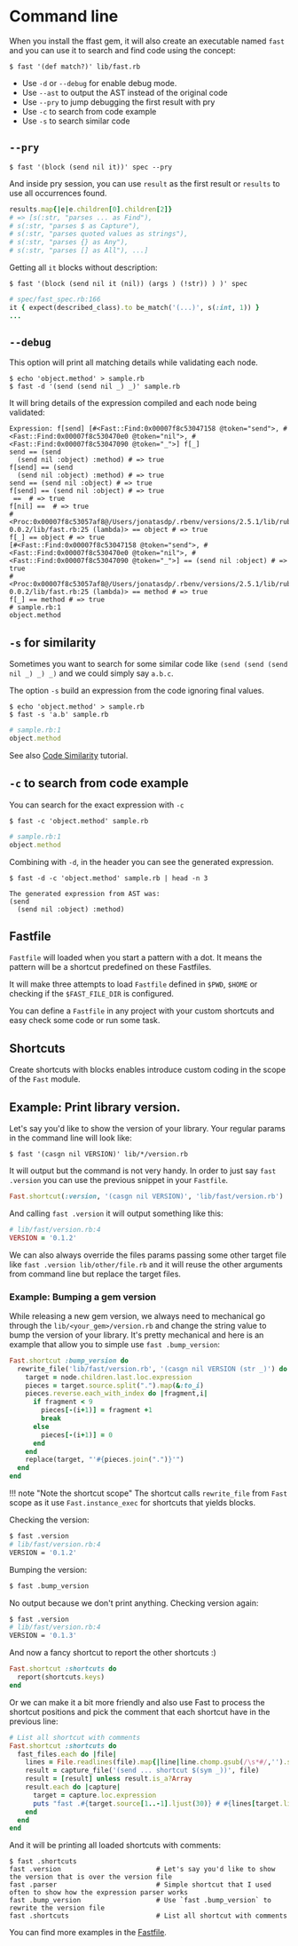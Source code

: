# Command line

When you install the ffast gem, it will also create an executable named `fast` 
and you can use it to search and find code using the concept:

```
$ fast '(def match?)' lib/fast.rb
```

- Use `-d` or `--debug` for enable debug mode.
- Use `--ast` to output the AST instead of the original code
- Use `--pry` to jump debugging the first result with pry
- Use `-c` to search from code example
- Use `-s` to search similar code

## `--pry`

    $ fast '(block (send nil it))' spec --pry

And inside pry session,  you can use `result` as the first result or `results`
to use all occurrences found.

```ruby
results.map{|e|e.children[0].children[2]}
# => [s(:str, "parses ... as Find"),
# s(:str, "parses $ as Capture"),
# s(:str, "parses quoted values as strings"),
# s(:str, "parses {} as Any"),
# s(:str, "parses [] as All"), ...]
```

Getting all `it` blocks without description:

    $ fast '(block (send nil it (nil)) (args ) (!str)) ) )' spec

```ruby
# spec/fast_spec.rb:166
it { expect(described_class).to be_match('(...)', s(:int, 1)) }
...
```

## `--debug`

This option will print all matching details while validating each node.

```
$ echo 'object.method' > sample.rb
$ fast -d '(send (send nil _) _)' sample.rb
```

It will bring details of the expression compiled and each node being validated:

```
Expression: f[send] [#<Fast::Find:0x00007f8c53047158 @token="send">, #<Fast::Find:0x00007f8c530470e0 @token="nil">, #<Fast::Find:0x00007f8c53047090 @token="_">] f[_]
send == (send
  (send nil :object) :method) # => true
f[send] == (send
  (send nil :object) :method) # => true
send == (send nil :object) # => true
f[send] == (send nil :object) # => true
 ==  # => true
f[nil] ==  # => true
#<Proc:0x00007f8c53057af8@/Users/jonatasdp/.rbenv/versions/2.5.1/lib/ruby/gems/2.5.0/gems/ffast-0.0.2/lib/fast.rb:25 (lambda)> == object # => true
f[_] == object # => true
[#<Fast::Find:0x00007f8c53047158 @token="send">, #<Fast::Find:0x00007f8c530470e0 @token="nil">, #<Fast::Find:0x00007f8c53047090 @token="_">] == (send nil :object) # => true
#<Proc:0x00007f8c53057af8@/Users/jonatasdp/.rbenv/versions/2.5.1/lib/ruby/gems/2.5.0/gems/ffast-0.0.2/lib/fast.rb:25 (lambda)> == method # => true
f[_] == method # => true
# sample.rb:1
object.method
```

## `-s` for similarity

Sometimes you want to search for some similar code like `(send (send (send nil _) _) _)` and we could simply say `a.b.c`.

The option `-s` build an expression from the code ignoring final values.

    $ echo 'object.method' > sample.rb
    $ fast -s 'a.b' sample.rb

```ruby
# sample.rb:1
object.method
```

See also [Code Similarity](similarity_tutorial.md) tutorial.

## `-c` to search from code example

You can search  for the exact expression with `-c`

    $ fast -c 'object.method' sample.rb

```ruby
# sample.rb:1
object.method
```

Combining with `-d`, in the header you can see the generated expression.

```
$ fast -d -c 'object.method' sample.rb | head -n 3

The generated expression from AST was:
(send
  (send nil :object) :method)
```

## Fastfile

`Fastfile` will loaded when you start a pattern with a dot. It means the pattern
will be a shortcut predefined on these Fastfiles.

It will make three attempts to load `Fastfile` defined in `$PWD`, `$HOME` or
checking if the `$FAST_FILE_DIR` is configured.

You can define a `Fastfile` in any project with your custom shortcuts and easy
check some code or run some task.


## Shortcuts

Create shortcuts with blocks enables introduce custom coding in
the scope of the `Fast` module.

## Example: Print library version.

Let's say you'd like to show the version of your library. Your regular params
in the command line will look like:

    $ fast '(casgn nil VERSION)' lib/*/version.rb

It will output but the command is not very handy. In order to just say `fast .version`
you can use the previous snippet in your `Fastfile`.

```ruby
Fast.shortcut(:version, '(casgn nil VERSION)', 'lib/fast/version.rb')
```

And calling `fast .version` it will output something like this:

```ruby
# lib/fast/version.rb:4
VERSION = '0.1.2'
```

We can also always override the files params passing some other target file
like `fast .version lib/other/file.rb` and it will reuse the other arguments
from command line but replace the target files.

### Example: Bumping a gem version

While releasing a new gem version, we always need to mechanical go through the
`lib/<your_gem>/version.rb` and change the string value to bump the version
of your library. It's pretty mechanical and here is an example that allow you 
to simple use `fast .bump_version`:

```ruby
Fast.shortcut :bump_version do
  rewrite_file('lib/fast/version.rb', '(casgn nil VERSION (str _)') do |node|
    target = node.children.last.loc.expression
    pieces = target.source.split(".").map(&:to_i)
    pieces.reverse.each_with_index do |fragment,i|
      if fragment < 9
        pieces[-(i+1)] = fragment +1
        break
      else
        pieces[-(i+1)] = 0
      end
    end
    replace(target, "'#{pieces.join(".")}'")
  end
end
```

!!! note "Note the shortcut scope"
    The shortcut calls `rewrite_file` from `Fast` scope as it use
    `Fast.instance_exec` for shortcuts that yields blocks.

Checking the version:

```bash
$ fast .version                                                                                                                                                                                                                            13:58:40
# lib/fast/version.rb:4
VERSION = '0.1.2'
```
Bumping the version:

```bash
$ fast .bump_version                                                                                                                                                                                                                       13:58:43
```

No output because we don't print anything. Checking version again:

```bash
$ fast .version                                                                                                                                                                                                                            13:58:54
# lib/fast/version.rb:4
VERSION = '0.1.3'
```

And now a fancy shortcut to report the other shortcuts :)

```ruby
Fast.shortcut :shortcuts do
  report(shortcuts.keys)
end
```

Or we can make it a bit more friendly and also use Fast to process the shortcut
positions and pick the comment that each shortcut have in the previous line: 

```ruby
# List all shortcut with comments
Fast.shortcut :shortcuts do
  fast_files.each do |file|
    lines = File.readlines(file).map{|line|line.chomp.gsub(/\s*#/,'').strip}
    result = capture_file('(send ... shortcut $(sym _))', file)
    result = [result] unless result.is_a?Array
    result.each do |capture|
      target = capture.loc.expression
      puts "fast .#{target.source[1..-1].ljust(30)} # #{lines[target.line-2]}"
    end
  end
end
```

And it will be printing all loaded shortcuts with comments:

```
$ fast .shortcuts
fast .version                        # Let's say you'd like to show the version that is over the version file
fast .parser                         # Simple shortcut that I used often to show how the expression parser works
fast .bump_version                   # Use `fast .bump_version` to rewrite the version file
fast .shortcuts                      # List all shortcut with comments
```

You can find more examples in the [Fastfile](https://github.com/jonatas/fast/tree/master/Fastfile).

